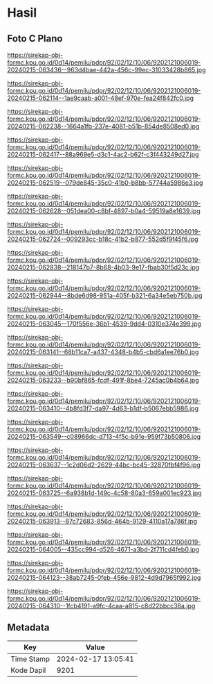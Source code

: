 # Hasil

## Foto C Plano

https://sirekap-obj-formc.kpu.go.id/0d14/pemilu/pdpr/92/02/12/10/06/9202121006019-20240215-063436--963d4bae-442a-456c-99ec-31033428b865.jpg

https://sirekap-obj-formc.kpu.go.id/0d14/pemilu/pdpr/92/02/12/10/06/9202121006019-20240215-062114--1ae9caab-a001-48ef-970e-fea24f842fc0.jpg

https://sirekap-obj-formc.kpu.go.id/0d14/pemilu/pdpr/92/02/12/10/06/9202121006019-20240215-062238--1664a1fb-237e-4081-b51b-854de8508ed0.jpg

https://sirekap-obj-formc.kpu.go.id/0d14/pemilu/pdpr/92/02/12/10/06/9202121006019-20240215-062417--88a969e5-d3c1-4ac2-b62f-c3f443249d27.jpg

https://sirekap-obj-formc.kpu.go.id/0d14/pemilu/pdpr/92/02/12/10/06/9202121006019-20240215-062519--079de845-35c0-41b0-b8bb-57744a5986e3.jpg

https://sirekap-obj-formc.kpu.go.id/0d14/pemilu/pdpr/92/02/12/10/06/9202121006019-20240215-062628--051dea00-c8bf-4897-b0a4-59519a8e1639.jpg

https://sirekap-obj-formc.kpu.go.id/0d14/pemilu/pdpr/92/02/12/10/06/9202121006019-20240215-062724--009293cc-b18c-41b2-b877-552d5f9f45f6.jpg

https://sirekap-obj-formc.kpu.go.id/0d14/pemilu/pdpr/92/02/12/10/06/9202121006019-20240215-062838--218147b7-8b68-4b03-9e17-fbab30f5d23c.jpg

https://sirekap-obj-formc.kpu.go.id/0d14/pemilu/pdpr/92/02/12/10/06/9202121006019-20240215-062944--8bde6d98-951a-405f-b321-6a34e5eb750b.jpg

https://sirekap-obj-formc.kpu.go.id/0d14/pemilu/pdpr/92/02/12/10/06/9202121006019-20240215-063045--170f556e-36b1-4539-9dd4-0310e374e399.jpg

https://sirekap-obj-formc.kpu.go.id/0d14/pemilu/pdpr/92/02/12/10/06/9202121006019-20240215-063141--68b11ca7-a437-4348-b4b5-cbd6a1ee76b0.jpg

https://sirekap-obj-formc.kpu.go.id/0d14/pemilu/pdpr/92/02/12/10/06/9202121006019-20240215-063233--b90bf865-fcdf-491f-8be4-7245ac0b4b64.jpg

https://sirekap-obj-formc.kpu.go.id/0d14/pemilu/pdpr/92/02/12/10/06/9202121006019-20240215-063410--4b8fd3f7-da97-4d63-b1df-b5067ebb5986.jpg

https://sirekap-obj-formc.kpu.go.id/0d14/pemilu/pdpr/92/02/12/10/06/9202121006019-20240215-063549--c08966dc-d713-4f5c-b91e-959f73b50806.jpg

https://sirekap-obj-formc.kpu.go.id/0d14/pemilu/pdpr/92/02/12/10/06/9202121006019-20240215-063637--1c2d06d2-2629-44bc-bc45-32870fbf4f96.jpg

https://sirekap-obj-formc.kpu.go.id/0d14/pemilu/pdpr/92/02/12/10/06/9202121006019-20240215-063725--6a938b1d-149c-4c58-80a3-659a001ec923.jpg

https://sirekap-obj-formc.kpu.go.id/0d14/pemilu/pdpr/92/02/12/10/06/9202121006019-20240215-063913--87c72683-856d-464b-9129-4110a17a786f.jpg

https://sirekap-obj-formc.kpu.go.id/0d14/pemilu/pdpr/92/02/12/10/06/9202121006019-20240215-064005--435cc994-d526-4671-a3bd-2f711cd4feb0.jpg

https://sirekap-obj-formc.kpu.go.id/0d14/pemilu/pdpr/92/02/12/10/06/9202121006019-20240215-064123--38ab7245-0feb-456e-9812-4d9d7965f992.jpg

https://sirekap-obj-formc.kpu.go.id/0d14/pemilu/pdpr/92/02/12/10/06/9202121006019-20240215-064310--1fcb4191-a9fc-4caa-a815-c8d22bbcc38a.jpg


## Metadata

| Key        | Value               |
| ---------- | ------------------- |
| Time Stamp | 2024-02-17 13:05:41 |
| Kode Dapil | 9201                |



